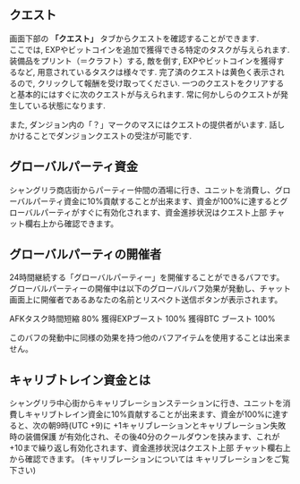 ## クエスト
画面下部の **「クエスト」** タブからクエストを確認することができます.  
ここでは, EXPやビットコインを追加で獲得できる特定のタスクが与えられます. 装備品をプリント（＝クラフト）する, 敵を倒す, EXPやビットコインを獲得するなど, 用意されているタスクは様々です. 完了済のクエストは黄色く表示されるので, クリックして報酬を受け取ってください. 一つのクエストをクリアすると基本的にはすぐに次のクエストが与えられます. 常に何かしらのクエストが発生している状態になります. 

また, ダンジョン内の「？」マークのマスにはクエストの提供者がいます. 話しかけることでダンジョンクエストの受注が可能です.

## グローバルパーティ資金
シャングリラ商店街からパーティー仲間の酒場に行き、ユニットを消費し、グローバルパーティ資金に10%貢献することが出来ます、資金が100%に達するとグローバルパーティがすぐに有効化されます、資金進捗状況はクエスト上部 チャット欄右上から確認できます。

## グローバルパーティの開催者
24時間継続する「グローバルパーティー」を開催することができるバフです。 グローバルパーティーの開催中は以下のグローバルバフ効果が発動し、チャット画面上に開催者であるあなたの名前とリスペクト送信ボタンが表示されます。

AFKタスク時間短縮 80% 
獲得EXPブースト 100%
獲得BTC ブースト 100% 

このバフの発動中に同様の効果を持つ他のバフアイテムを使用することは出来ません。

## キャリブトレイン資金とは　
シャングリラ中心街からキャリブレーションステーションに行き、ユニットを消費しキャリブトレイン資金に10%貢献することが出来ます、資金が100%に達すると、次の朝9時(UTC +9)に +1キャリブレーションとキャリブレーション失敗時の装備保護 が有効化され、その後40分のクールダウンを挟みます、これが+10まで繰り返し有効化されます、資金進捗状況はクエスト上部 チャット欄右上から確認できます。
(キャリブレーションについては キャリブレーションをご覧下さい)
